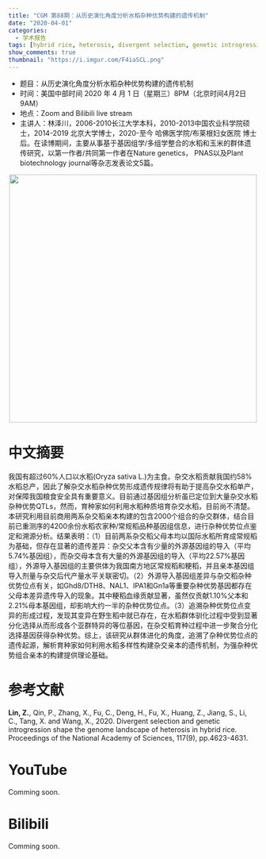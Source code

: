 ```yaml
---
title: "CGM 第88期：从历史演化角度分析水稻杂种优势构建的遗传机制"
date: "2020-04-01"
categories:
  - 学术报告
tags: [hybrid rice, heterosis, divergent selection, genetic introgression]
show_comments: true
thumbnail: "https://i.imgur.com/F4iaSCL.png"
---
```


- 题目：从历史演化角度分析水稻杂种优势构建的遗传机制
- 时间：美国中部时间 2020 年 4 月 1 日（星期三）8PM（北京时间4月2日9AM）
- 地点：Zoom and Bilibili live stream
- 主讲人：林泽川，2006-2010长江大学本科，2010-2013中国农业科学院硕士，2014-2019 北京大学博士，2020-至今 哈佛医学院/布莱根妇女医院 博士后。在读博期间，主要从事基于基因组学/多组学整合的水稻和玉米的群体遗传研究，以第一作者/共同第一作者在Nature genetics， PNAS以及Plant biotechnology journal等杂志发表论文5篇。

<div align="center">
<img src="https://i.imgur.com/VsYRD0c.png" height=500>
</div>

# 中文摘要

我国有超过60%人口以水稻(Oryza sativa L.)为主食。杂交水稻贡献我国约58%水稻总产，因此了解杂交水稻杂种优势形成遗传规律将有助于提高杂交水稻单产，对保障我国粮食安全具有重要意义。目前通过基因组分析虽已定位到大量杂交水稻杂种优势QTLs，然而，育种家如何利用水稻种质培育杂交水稻，目前尚不清楚。本研究利用目前商用两系杂交稻亲本构建的包含2000个组合的杂交群体，结合目前已重测序的4200余份水稻农家种/常规稻品种基因组信息，进行杂种优势位点鉴定和溯源分析。结果表明：（1）目前两系杂交稻父母本均以国际水稻所育成常规稻为基础，但存在显著的遗传差异：杂交父本含有少量的外源基因组的导入（平均5.74%基因组），而杂交母本含有大量的外源基因组的导入（平均22.57%基因组），外源导入基因组的主要供体为我国南方地区常规稻和粳稻，并且亲本基因组导入剂量与杂交后代产量水平关联密切。（2）外源导入基因组差异与杂交稻杂种优势位点有关，如Ghd8/DTH8、NAL1、IPA1和Gn1a等重要杂种优势基因都存在父母本差异遗传导入的现象。其中粳稻血缘贡献显著，虽然仅贡献1.10%父本和2.21%母本基因组，却影响大约一半的杂种优势位点。（3）追溯杂种优势位点变异的形成过程，发现其变异在野生稻中就已存在，在水稻群体驯化过程中受到显著分化选择从而形成各个亚群特异的等位基因，在杂交稻育种过程中进一步聚合分化选择基因获得杂种优势。综上，该研究从群体进化的角度，追溯了杂种优势位点的遗传起源，解析育种家如何利用水稻多样性构建杂交亲本的遗传机制，为强杂种优势组合亲本的构建提供理论基础。

# 参考文献

**Lin, Z.**, Qin, P., Zhang, X., Fu, C., Deng, H., Fu, X., Huang, Z., Jiang, S., Li, C., Tang, X. and Wang, X., 2020. Divergent selection and genetic introgression shape the genome landscape of heterosis in hybrid rice. Proceedings of the National Academy of Sciences, 117(9), pp.4623-4631.

# YouTube
Comming soon.

# Bilibili
Comming soon.

